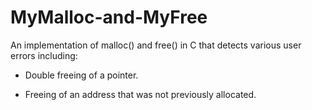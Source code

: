 # MyMalloc-and-MyFree

An implementation of malloc() and free() in C that detects various user errors including:

* Double freeing of a pointer.

* Freeing of an address that was not previously allocated.
